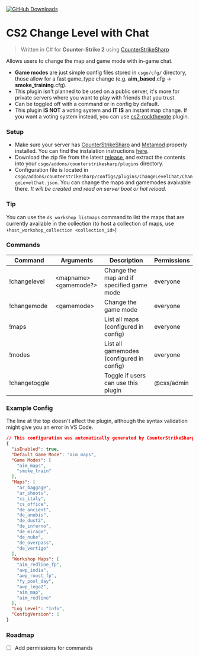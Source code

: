 [![GitHub Downloads](https://img.shields.io/github/downloads/Kamiloo13/CS2_ChangeLevelChat/total.svg?style=flat-square&label=Downloads)](https://github.com/Kamiloo13/CS2_ChangeLevelChat/releases/latest)

# CS2 Change Level with Chat
> Written in C# for **Counter-Strike 2** using [CounterStrikeSharp](https://github.com/roflmuffin/CounterStrikeSharp)

Allows users to change the map and game mode with in-game chat. 
- **Game modes** are just simple config files stored in `csgo/cfg/` directory, those allow for a fast game_type change (e.g. **aim_based**.cfg -> **smoke_training**.cfg).
- This plugin isn't planned to be used on a public server, it's more for private servers where you want to play with friends that you trust. 
- Can be toggled off with a command or in config by default.
- This plugin **IS NOT** a voting system and **IT IS** an instant map change. If you want a voting system instead, you can use [cs2-rockthevote](https://github.com/abnerfs/cs2-rockthevote) plugin.

### Setup
* Make sure your server has [CounterStrikeSharp](https://github.com/roflmuffin/CounterStrikeSharp) and [Metamod](https://www.sourcemm.net/downloads.php/?branch=master) properly installed. You can find the instalation instructions [here](https://docs.cssharp.dev/docs/guides/getting-started.html).
* Download the zip file from the latest [release](https://github.com/Kamiloo13/CS2_ChangeLevelChat/releases), and extract the contents into your `csgo/addons/counterstrikesharp/plugins` directory.
* Configuration file is located in `csgo/addons/counterstrikesharp/configs/plugins/ChangeLevelChat/ChangeLevelChat.json`. You can change the maps and gamemodes avaivable there. *It will be created and read on server boot or hot reload*.

### Tip
You can use the `ds_workshop_listmaps` command to list the maps that are currently available in the collection (to host a collection of maps, use `+host_workshop_collection <collection_id>`)

### Commands
| Command         | Arguments                         | Description                                                          | Permissions |
|-----------------|-----------------------------------|----------------------------------------------------------------------|-------------|
| !changelevel    | \<mapname\> \<gamemode?\>         | Change the map and if specified game mode                            | everyone    |
| !changemode     | \<gamemode>                       | Change the game mode                                                 | everyone    |
| !maps           |                                   | List all maps (configured in config)                                 | everyone    |
| !modes          |                                   | List all gamemodes (configured in config)                            | everyone    |
| !changetoggle   |                                   | Toggle if users can use this plugin                                  | @css/admin  |


### Example Config
The line at the top doesn't affect the plugin, although the syntax validation might give you an error in VS Code.
```json
// This configuration was automatically generated by CounterStrikeSharp for plugin 'ChangeLevelChat', at 2024/04/07 09:58:51
{
  "isEnabled": true,
  "Default Game Mode": "aim_maps",
  "Game Modes": [
    "aim_maps",
    "smoke_train"
  ],
  "Maps": [
    "ar_baggage",
    "ar_shoots",
    "cs_italy",
    "cs_office",
    "de_ancient",
    "de_anubis",
    "de_dust2",
    "de_inferno",
    "de_mirage",
    "de_nuke",
    "de_overpass",
    "de_vertigo"
  ],
  "Workshop Maps": [
    "aim_redline_fp",
    "awp_india",
    "awp_roost_fp",
    "fy_pool_day",
    "awp_lego2",
    "aim_map",
    "aim_redline"
  ],
  "Log Level": "Info",
  "ConfigVersion": 1
}
```

### Roadmap
- [ ] Add permissions for commands
